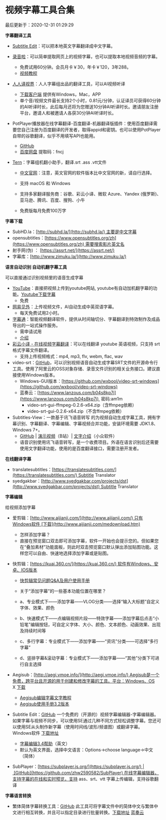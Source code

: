视频字幕工具合集[](#视频字幕工具合集)
=====================

最后更新于：2020-12-31 01:29:29

**字幕翻译工具**

*   [Subtitle Edit](https://github.com/SubtitleEdit/subtitleedit/releases)：可以把本地英文字幕翻译成中文字幕。
*   [录音啦](https://www.luyinla.com/)：可以简单提取网页上的视频字幕，也可以提取本地视频音频的字幕。
    *   免费试用60分钟。会员月卡￥30，年卡￥120，3年288。
    *   [视频教程](https://i.youku.com/i/UMjkyNzkwMTg3Ng==?spm=a2hzp.8244740.0.0)
*   [人人译视界](http://www.1sj.tv/)：人人字幕组出品的翻译工具，可以AI视频听译
    *   [下载客户端](http://www.1sj.tv/html/support/down-load.html) 提供有Windows，Mac，APP
    *   单个音/视频文件最长支持2个小时，0.81元/分钟，认证译员可获得60分钟的AI听译时长，此后每月还将为您赠送10分钟AI听译时长。邀请朋友注册平台，邀请人和被邀请人各获30分钟AI听译时长。
*   PotPlayer播放器在线字幕翻译-百度翻译-机器翻译版插件：使用百度翻译需要您自己注册为百度翻译的开发者，取得appid和密钥。也可以使用PotPlayer自带的谷歌翻译，似乎不用填写API也能用。
    *   [GitHub](https://github.com/fjqingyou/PotPlayer_Subtitle_Translate_Baidu)
    *   [百度网盘](https://pan.baidu.com/s/1Iw1a4pyhAT8ihekc4B1OOQ) 提取码：fncj
*   [Tern](https://tern.1c7.me/)：字幕组机翻小助手，翻译.srt .ass .vtt文件
    
    *   [中文官网](https://zh.tern.1c7.me/)：注意，英文官网的软件版本比中文官网的新，请自行选择。
    
    *   支持 macOS 和 Windows
    *   支持多家翻译服务商：谷歌、彩云小译、微软 Azure、Yandex (俄罗斯)、亚马逊、腾讯、百度、搜狗、小牛
    *   免费版每月免费100万字

**字幕下载**

*   SubHD.la：[http://subhd.la/](http://subhd.la/) 主要是中文字幕
*   opensubtitles：[https://www.opensubtitles.org/zh](https://www.opensubtitles.org/zh) 需要搜索影片英文名
*   射手网(伪) ： [https://assrt.net/](https://assrt.net/)
*   字幕库：[http://www.zimuku.la/](http://www.zimuku.la/)

**语言自动识别 自动机翻字幕工具**

可以直接通过识别视频里的语音生成字幕

*   [YouTube](https://www.youtube.com/)：直接把视频上传到youtube网站, youtube有自动加机翻字幕的功能。[Youtube下载字幕](https://downsub.com/)
    *   免费
*   [网易见外](https://jianwai.netease.com/)：上传视频文件，AI自动生成中英双语字幕。
    *   每天免费试用2小时。
*   [字幕通](https://www.yeekit.com/site/caption)：智能视频翻译软件，提供从时间轴切分、字幕翻译到特效制作及成品导出的一站式操作服务。
    *   需申请试用
    *   [介绍](http://www.gtcom.com.cn/?c=news&a=view&id=1194)
*   [彩云小译 - 在线视频字幕翻译](https://fanyi.caiyunapp.com/#/video)：可以在线翻译 youtube 英语视频，只支持 srt 格式字幕文件翻译。
    *   支持上传视频格式：mp4, mp3, flv, webm, flac, wav
*   video-srt：[GitHub](https://github.com/wxbool/video-srt)，可以识别视频语音自动生成字幕SRT文件的开源命令行工具。使用了阿里云的OSS对象存储、录音文件识别的相关业务接口。建议直接使用Windows版本。
    *   Windows-GUI版本：[https://github.com/wxbool/video-srt-windows](https://github.com/wxbool/video-srt-windows)
    *   蓝奏云：[https://www.lanzous.com/b04s8kp7i](https://www.lanzous.com/b04s8kp7i)  密码:am1m
        *   video-srt-gui-ffmpeg-0.2.6-x64.zip（含ffmpeg依赖）
        *   video-srt-gui-0.2.6-x64.zip（不含ffmpeg依赖）
*   Subtitles-View：一款基于讯飞语音转写 的为视频自动生成字幕工具，拥有字幕识别、字幕翻译、字幕编辑、字幕视频合并功能，安装环境需要 JDK1.8、Windows 7+。
    *   [GitHub](https://github.com/fordes123/Subtitles-View) | [演示视频](https://www.bilibili.com/video/BV1Ce411s7qd?zw)（B站）| [文字介绍](https://www.appinn.com/subtitles-view-for-windows/)（小众软件）
    *   语音识别使用讯飞语音转写，是一个收费项目。外语在语言识别后还需要使用文字翻译功能，使用的是百度翻译接口，需要注册开发者。

**在线翻译字幕**

*   translatesubtitles：[https://translatesubtitles.com/](https://translatesubtitles.com/) Subtitle Translator
*   syedgakbar：[http://www.syedgakbar.com/projects/dst](http://www.syedgakbar.com/projects/dst) Subtitle Translator

**字幕编辑**

给视频添加字幕

*   爱剪辑：[http://www.aijianji.com/](http://www.aijianji.com/) 只有Windows软件 [下载](http://www.aijianji.com/medownload.htm)
    *   怎样添加字幕？
    *   直接在预览窗口双击即可添加字幕，软件一开始也会提示您的。但如果您在“叠加素材”功能面板，则此时双击预览窗口默认弹出添加贴图功能。这样您可以自由、快速地选择添加字幕或是贴图。

*   快剪辑：[https://kuai.360.cn/](https://kuai.360.cn/) 软件有Windows、安卓、IOS版本
    
    *   [快剪辑常见问题Q&A及用户使用手册](https://bbs.360.cn/thread-15049366-1-1.html)
    
    *   关于“添加字幕”的一些基本功能位置在哪里？
    *   a、专业模式下——添加字幕——VLOG分类——选择“输入大标题”自定义字体、效果、颜色
    *   b、快速模式下——点编辑视频片段——特效字幕——添加字幕后点击“小铅笔”编辑按钮，可自定义字体、大小、颜色、文本颜色、动画效果、出现及持续时间等
    *   c、多行字幕：专业模式下——添加字幕——“资讯”分类——可选择“多行字幕”
    *   d、竖排字幕&滚动字幕：专业模式下——添加字幕——“其他”分类下可进行自主选择
*   Aegisub：[http://aegi.vmoe.info/](http://aegi.vmoe.info/) Aegisub是一个免费，跨平台且开源的用于创建和修改字幕的工具。平台：Windows、OS X [下载](http://aegi.vmoe.info/downloads/)
    *   [Aegisub编辑字幕文字教程](http://aegi.vmoe.info/docs/3.2/Editing_Subtitles/)
    *   [Aegisub使用手册3.2版本](http://aegi.vmoe.info/docs/3.2/)
*   Subtitle Edit：[GitHub](https://github.com/SubtitleEdit/subtitleedit) 一个免费的（开源的）视频字幕编辑器-字幕编辑器。如果字幕与视频不同步，可以使用SE通过几种不同方式轻松调整字幕。您还可以使用SE从头制作新字幕（使用时间线/波形/频谱图）或翻译字幕。Windows软件 [下载地址](https://github.com/SubtitleEdit/subtitleedit/releases)
    *   [字幕编辑3.4帮助](https://www.nikse.dk/SubtitleEdit/Help)（英文）
    *   默认为英文界面，选择中文语言：Options->choose language->中文（简体）
*   SubPlayer：[https://subplayer.js.org/](https://subplayer.js.org/) | [GitHub](https://github.com/zhw2590582/SubPlayer) 在线字幕编辑器，支持字幕的在线和实时预览，支持 ass、srt、vtt 字幕上传编辑，支持谷歌翻译

**字幕语言转换**

*   繁体简体字幕转换工具：[GitHub](https://github.com/xiaoxinpro/ChineseSubtitleConversionTool) 此工具可将字幕文件中的简体中文与繁体中文进行相互转换，并且可以指定目录进行批量转换。[下载地址](https://github.com/xiaoxinpro/ChineseSubtitleConversionTool/releases) [蓝奏云](https://www.lanzous.com/i6j1w4h)